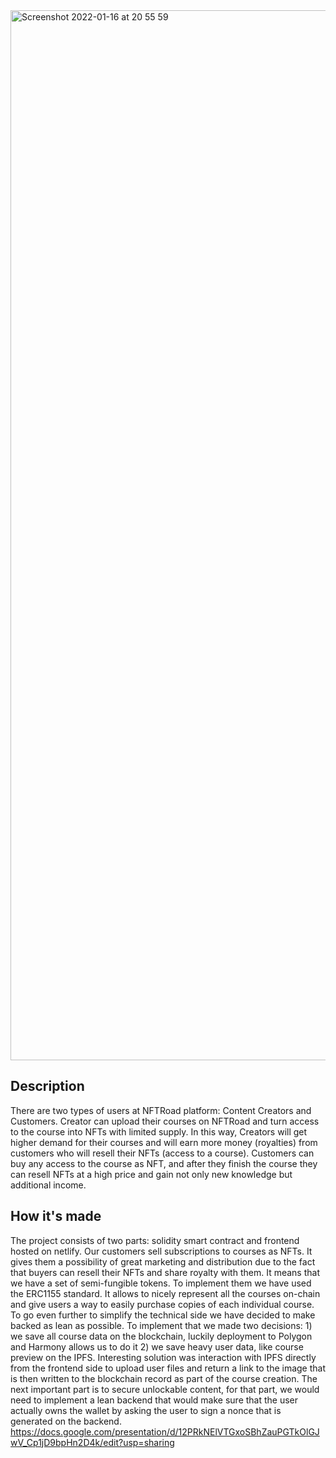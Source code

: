 <img width="1680" alt="Screenshot 2022-01-16 at 20 55 59" src="https://user-images.githubusercontent.com/2920662/149673843-1f1d574c-7e27-4b74-b7f7-b726d799d6bd.png">

## Description

There are two types of users at NFTRoad platform: Content Creators and Customers. 
Creator can upload their courses on NFTRoad and turn access to the course into NFTs with limited supply. In this way, Creators will get higher demand for their courses and will earn more money (royalties) from customers who will resell their NFTs (access to a course). Customers can buy any access to the course as NFT, and after they finish the course they can resell NFTs at a high price and gain not only new knowledge but additional income.

## How it's made

The project consists of two parts: solidity smart contract and frontend hosted on netlify. Our customers sell subscriptions to courses as NFTs. It gives them a possibility of great marketing and distribution due to the fact that buyers can resell their NFTs and share royalty with them. It means that we have a set of semi-fungible tokens. To implement them we have used the ERC1155 standard. It allows to nicely represent all the courses on-chain and give users a way to easily purchase copies of each individual course. To go even further to simplify the technical side we have decided to make backed as lean as possible. To implement that we made two decisions: 1) we save all course data on the blockchain, luckily deployment to Polygon and Harmony allows us to do it 2) we save heavy user data, like course preview on the IPFS. Interesting solution was interaction with IPFS directly from the frontend side to upload user files and return a link to the image that is then written to the blockchain record as part of the course creation. The next important part is to secure unlockable content, for that part, we would need to implement a lean backend that would make sure that the user actually owns the wallet by asking the user to sign a nonce that is generated on the backend. https://docs.google.com/presentation/d/12PRkNElVTGxoSBhZauPGTkOlGJwV_Cp1jD9bpHn2D4k/edit?usp=sharing
